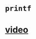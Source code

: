 # `printf`

# [video](https://youtu.be/ycKZKDCMMzM?list=PLA1FTfKBAEX4hblYoH6mnq0zsie2w6Wif)

[printf]: https://en.wikipedia.org/wiki/Printf
